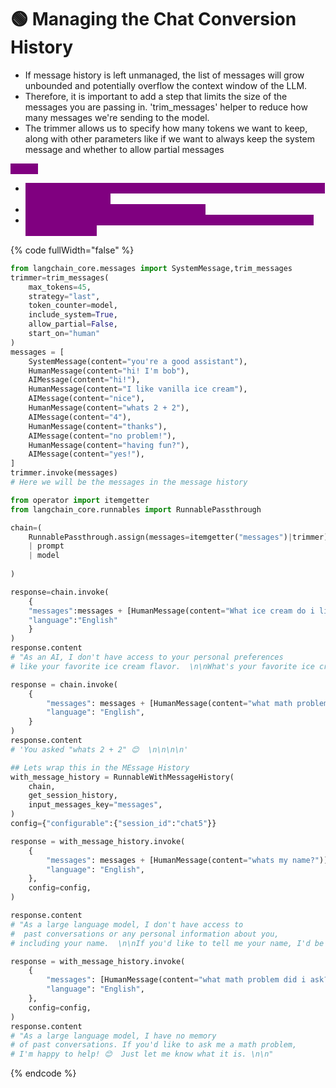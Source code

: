 # 🟢 Managing the Chat Conversion History

* If message history is left unmanaged, the list of messages will grow unbounded and potentially overflow the context window of the LLM.
* Therefore, it is important to add a step that limits the size of the messages you are passing in. 'trim\_messages' helper to reduce how many messages we're sending to the model.
* The trimmer allows us to specify how many tokens we want to keep, along with other parameters like if we want to always keep the system message and whether to allow partial messages

<mark style="color:purple;background-color:purple;">**Steps:**</mark>

* <mark style="color:purple;background-color:purple;">**Create a trimmer ⇒ This has different parameters like no. of messages or no. of tokens etc.**</mark>
* <mark style="color:purple;background-color:purple;">**Create a chain of trimmer | prompt | model**</mark>&#x20;
* <mark style="color:purple;background-color:purple;">**Create a runnable\_chain\_history using the chain and function to get message history**</mark>

{% code fullWidth="false" %}
```python
from langchain_core.messages import SystemMessage,trim_messages
trimmer=trim_messages(
    max_tokens=45,
    strategy="last",
    token_counter=model,
    include_system=True,
    allow_partial=False,
    start_on="human"
)
messages = [
    SystemMessage(content="you're a good assistant"),
    HumanMessage(content="hi! I'm bob"),
    AIMessage(content="hi!"),
    HumanMessage(content="I like vanilla ice cream"),
    AIMessage(content="nice"),
    HumanMessage(content="whats 2 + 2"),
    AIMessage(content="4"),
    HumanMessage(content="thanks"),
    AIMessage(content="no problem!"),
    HumanMessage(content="having fun?"),
    AIMessage(content="yes!"),
]
trimmer.invoke(messages)
# Here we will be the messages in the message history

from operator import itemgetter
from langchain_core.runnables import RunnablePassthrough

chain=(
    RunnablePassthrough.assign(messages=itemgetter("messages")|trimmer)
    | prompt
    | model
    
)

response=chain.invoke(
    {
    "messages":messages + [HumanMessage(content="What ice cream do i like")],
    "language":"English"
    }
)
response.content
# "As an AI, I don't have access to your personal preferences
# like your favorite ice cream flavor.  \n\nWhat's your favorite ice cream? 😊🍦\n"

response = chain.invoke(
    {
        "messages": messages + [HumanMessage(content="what math problem did i ask")],
        "language": "English",
    }
)
response.content
# 'You asked "whats 2 + 2" 😊  \n\n\n\n'

## Lets wrap this in the MEssage History
with_message_history = RunnableWithMessageHistory(
    chain,
    get_session_history,
    input_messages_key="messages",
)
config={"configurable":{"session_id":"chat5"}}

response = with_message_history.invoke(
    {
        "messages": messages + [HumanMessage(content="whats my name?")],
        "language": "English",
    },
    config=config,
)

response.content
# "As a large language model, I don't have access to
#  past conversations or any personal information about you, 
# including your name.  \n\nIf you'd like to tell me your name, I'd be happy to know! 😊  \n\n"

response = with_message_history.invoke(
    {
        "messages": [HumanMessage(content="what math problem did i ask?")],
        "language": "English",
    },
    config=config,
)
response.content
# "As a large language model, I have no memory
# of past conversations. If you'd like to ask me a math problem, 
# I'm happy to help! 😊  Just let me know what it is. \n\n"
```
{% endcode %}
